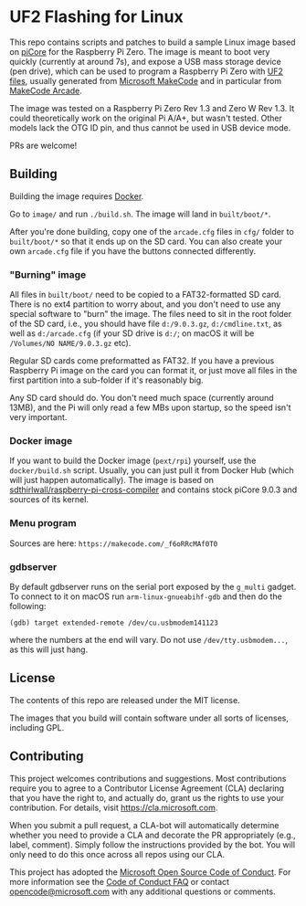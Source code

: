 # UF2 Flashing for Linux

This repo contains scripts and patches to build a sample Linux image
based on [piCore](http://www.tinycorelinux.net/ports.html)
for the Raspberry Pi Zero.
The image is meant to boot very quickly (currently at around 7s),
and expose a USB mass storage device (pen drive), which can be used
to program a Raspberry Pi Zero with [UF2 files](https://github.com/Microsoft/uf2),
usually generated from [Microsoft MakeCode](https://github.com/Microsoft/pxt)
and in particular from [MakeCode Arcade](https://arcade.makecode.com).

The image was tested on a Raspberry Pi Zero Rev 1.3 and Zero W Rev 1.3.
It could theoretically work on the original Pi A/A+, but wasn't
tested. Other models lack the OTG ID pin, and thus cannot be used in
USB device mode.

PRs are welcome!

## Building

Building the image requires [Docker](https://www.docker.com/).

Go to `image/` and run `./build.sh`. The image will land in `built/boot/*`.

After you're done building, copy one of the `arcade.cfg` files in `cfg/` folder
to `built/boot/*` so that it ends up on the SD card.
You can also create your own `arcade.cfg` file if you have the buttons
connected differently.

### "Burning" image

All files in `built/boot/` need to be copied to a FAT32-formatted SD card.
There is no ext4 partition to worry about, and you don't need to use any
special software to "burn" the image.
The files need to sit in the root folder of the SD card, i.e.,
you should have file `d:/9.0.3.gz`, `d:/cmdline.txt`, as well
as `d:/arcade.cfg` (if your SD drive is `d:/`; on macOS it will
be `/Volumes/NO NAME/9.0.3.gz` etc).

Regular SD cards come preformatted as FAT32. If you have a previous
Raspberry Pi image on the card you can format it, or just move all files in
the first partition into a sub-folder if it's reasonably big.

Any SD card should do. You don't need much space (currently around 13MB),
and the Pi will only read a few MBs upon startup, so the speed isn't very important.

### Docker image

If you want to build the Docker image (`pext/rpi`) yourself,
use the `docker/build.sh` script. Usually, you can just pull it
from Docker Hub (which will just happen automatically).
The image is based on
[sdthirlwall/raspberry-pi-cross-compiler](https://hub.docker.com/r/sdthirlwall/raspberry-pi-cross-compiler/)
and contains stock piCore 9.0.3 and sources of its kernel.

### Menu program

Sources are here: `https://makecode.com/_f6oRRcMAf0T0`

### gdbserver

By default gdbserver runs on the serial port exposed by the `g_multi` gadget.
To connect to it on macOS run `arm-linux-gnueabihf-gdb` and then do the following:
```
(gdb) target extended-remote /dev/cu.usbmodem141123
```
where the numbers at the end will vary. Do not use `/dev/tty.usbmodem...`, as this will
just hang.

## License

The contents of this repo are released under the MIT license.

The images that you build will contain software under all sorts of licenses, including GPL.

## Contributing

This project welcomes contributions and suggestions.  Most contributions require you to agree to a
Contributor License Agreement (CLA) declaring that you have the right to, and actually do, grant us
the rights to use your contribution. For details, visit https://cla.microsoft.com.

When you submit a pull request, a CLA-bot will automatically determine whether you need to provide
a CLA and decorate the PR appropriately (e.g., label, comment). Simply follow the instructions
provided by the bot. You will only need to do this once across all repos using our CLA.

This project has adopted the [Microsoft Open Source Code of Conduct](https://opensource.microsoft.com/codeofconduct/).
For more information see the [Code of Conduct FAQ](https://opensource.microsoft.com/codeofconduct/faq/) or
contact [opencode@microsoft.com](mailto:opencode@microsoft.com) with any additional questions or comments.
